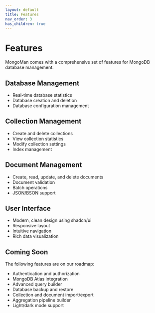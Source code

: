 ```yaml
---
layout: default
title: Features
nav_order: 3
has_children: true
---
```


# Features

MongoMan comes with a comprehensive set of features for MongoDB database management.

## Database Management

- Real-time database statistics
- Database creation and deletion
- Database configuration management

## Collection Management

- Create and delete collections
- View collection statistics
- Modify collection settings
- Index management

## Document Management

- Create, read, update, and delete documents
- Document validation
- Batch operations
- JSON/BSON support

## User Interface

- Modern, clean design using shadcn/ui
- Responsive layout
- Intuitive navigation
- Rich data visualization

## Coming Soon

The following features are on our roadmap:

- Authentication and authorization
- MongoDB Atlas integration
- Advanced query builder
- Database backup and restore
- Collection and document import/export
- Aggregation pipeline builder
- Light/dark mode support
